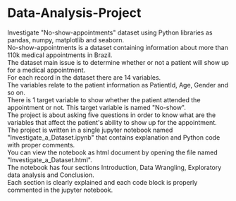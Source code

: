 # Data-Analysis-Project
Investigate "No-show-appointments" dataset using Python libraries as pandas, numpy, matplotlib and seaborn.   
No-show-appointments is a dataset containing information about more than 110k medical appointments in Brazil.  
The dataset main issue is to determine whether or not a patient will show up for a medical appointment.  
For each record in the dataset there are 14 variables.  
The variables relate to the patient information as PatientId, Age, Gender and so on.  
There is 1 target variable to show whether the patient attended the appointment or not. This target variable is named "No-show".  
The project is about asking five questions in order to know what are the variables that affect the patient's ability to show up for the appointment.  
The project is written in a single jupyter notebook named "Investigate_a_Dataset.ipynb" that contains explanation and Python code with proper comments.  
You can view the notebook as html document by opening the file named "Investigate_a_Dataset.html".   
The notebook has four sections Introduction, Data Wrangling, Exploratory data analysis and Conclusion.  
Each section is clearly explained and each code block is properly commented in the jupyter notebook.  
